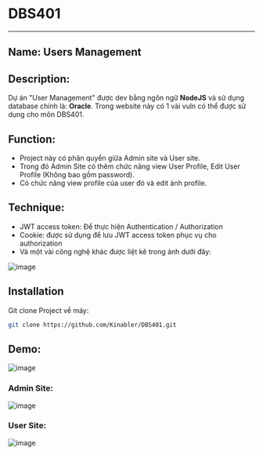 # DBS401
----
## Name: Users Management

## Description: 
Dự án "User Management" được dev bằng ngôn ngữ **NodeJS** và sử dụng database chính là: **Oracle**. Trong website này có 1 vài vuln có thể được sử dụng cho môn DBS401.

## Function:
* Project này có phân quyền giữa Admin site và User site.
* Trong đó Admin Site có thêm chức năng view User Profile, Edit User Profile (Không bao gồm password).
* Có chức năng view profile của user đó và edit ảnh profile.

## Technique:
* JWT access token: Để thực hiện Authentication / Authorization
* Cookie: được sử dụng để lưu JWT access token phục vụ cho authorization
* Và một vài công nghệ khác được liệt kê trong ảnh dưới đây:

![image](https://github.com/user-attachments/assets/9a9d49b1-2a80-4adf-90c4-b2b491040ce8)

## Installation
Git clone Project về máy: 
```bash
git clone https://github.com/Kinabler/DBS401.git
```


## Demo:

![image](https://github.com/user-attachments/assets/a5026e71-a2c2-4de9-a671-e09fed6cde00)

### Admin Site:

![image](https://github.com/user-attachments/assets/069ed8ee-cc66-4947-8e3d-15ad319941b2)

### User Site:

![image](https://github.com/user-attachments/assets/254257a4-f35c-42b3-89a4-905c318baecd)
